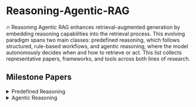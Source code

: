 
# Reasoning-Agentic-RAG

🔥 Reasoning Agentic RAG enhances retrieval-augmented generation by embedding reasoning capabilities into the retrieval process. This evolving paradigm spans two main classes: predefined reasoning, which follows structured, rule-based workflows, and agentic reasoning, where the model autonomously decides when and how to retrieve or act. This list collects representative papers, frameworks, and tools across both lines of research.

## Milestone Papers

<details>
  
<summary> Predefined Reasoning </summary>

|   Date     |     Approaches     |      Strategy      |                                                                                     Paper                                                                                      |
|:----------:|:------------------:|:------------------:|:-----------------------------------------------------------------------------------------------------------------------------------------------------------------------------:|
| 2024-07    |     RAGate         |   Route-based      | [Adaptive Retrieval-Augmented Generation for Conversational Systems](https://arxiv.org/pdf/2407.21712)                                                                         |
| 2024-07    |    Self-Route      |   Route-based      | [Retrieval-Augmented Generation or Long-Context LLMs? A Comprehensive Study and Hybrid Approach](https://arxiv.org/abs/2407.16833)                                             |
| 2023-10    |     Self-RAG       |   Loop-based       | [Self-RAG: Learning to Retrieve, Generate, and Critique Through Self-Reflection](https://arxiv.org/abs/2310.11511)                                                              |
| 2024-01    |      CRAG          |   Loop-based       | [Corrective Retrieval-Augmented Generation](https://arxiv.org/abs/2401.15884)                                                                                                   |
| 2024-01    |     RAPTOR         |   Tree-based       | [RAPTOR: Recursive Abstractive Processing for Tree-organized Retrieval](https://openreview.net/forum?id=GN921JHCRw)                                                                       |
| 2025-03    |    MCTS-RAG        |   Tree-based       | [MCTS-RAG: Enhancing Retrieval-Augmented Generation with Monte Carlo Tree Search](https://arxiv.org/abs/2503.20757)                                                             |
| 2024-03    |   Adaptive-RAG     | Hybrid-modular     | [Adaptive-RAG: Learning to Adapt Retrieval-Augmented LLMs Through Question Complexity](https://arxiv.org/abs/2403.14403)                                                       |
| 2024-07    |   Modular-RAG      | Hybrid-modular     | [Modular-RAG: Transforming RAG Systems into LEGO-like Reconfigurable Frameworks](https://arxiv.org/abs/2407.21059)                                                             |

</details>

<details>
  
<summary> Agentic Reasoning </summary>

|   Date   |     Approaches     |      Strategy      |                                                                                     Paper                                                                                      |
|:--------:|:------------------:|:------------------:|:-----------------------------------------------------------------------------------------------------------------------------------------------------------------------------:|
| 2023-03     |      ReAct         |   Prompt-based     | [ReAct: Synergizing Reasoning and Acting in Language Models](https://arxiv.org/pdf/2210.03629)                                                                                 |
| 2022-10     |     Self-Ask       |   Prompt-based     | [Measuring and Narrowing the Compositionality Gap in Language Models](https://arxiv.org/abs/2210.03350)                                                                        |
| 2023-06     |  Function Calling  |   Prompt-based     | [Function Calling and Other API Updates (OpenAI)](https://openai.com/blog/function-calling-and-other-api-updates)                                                              |
| 2025-01     |     Search-O1      |   Prompt-based     | [Search-O1: Agentic Search-Enhanced Large Reasoning Models](https://arxiv.org/abs/2501.05366)                                                                                   |
| 2025-03     |    Search-R1       |  Training-based    | [Search-R1: Training LLMs to Reason and Leverage Search Engines with Reinforcement Learning](https://arxiv.org/abs/2503.09516)                                                 |
| 2025-03     |   R1-Searcher      |  Training-based    | [R1-Searcher: Incentivizing the Search Capability in LLMs via Reinforcement Learning](https://arxiv.org/abs/2503.05592)                                                        |
| 2025-04     |      ReZero        |  Training-based    | [ReZero: Enhancing LLM Search Ability by Trying One More Time](https://arxiv.org/abs/2504.11001)                                                                               |
| 2025-02     |   DeepRetrieval    |  Training-based    | [DeepRetrieval: Hacking Real Search Engines and Retrievers with LLMs via Reinforcement Learning](https://arxiv.org/abs/2503.00223)                                            |
| 2025-04     |  DeepResearcher    |  Training-based    | [DeepResearcher: Scaling Deep Research via RL in Real-World Environments](https://arxiv.org/abs/2504.03160)                                                                   |

</details>
